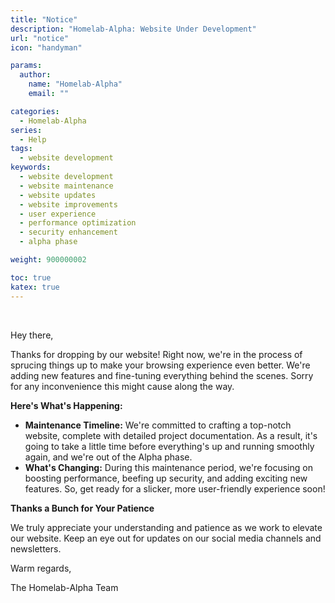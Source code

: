 ```yaml
---
title: "Notice"
description: "Homelab-Alpha: Website Under Development"
url: "notice"
icon: "handyman"

params:
  author:
    name: "Homelab-Alpha"
    email: ""

categories:
  - Homelab-Alpha
series:
  - Help
tags:
  - website development
keywords:
  - website development
  - website maintenance
  - website updates
  - website improvements
  - user experience
  - performance optimization
  - security enhancement
  - alpha phase

weight: 900000002

toc: true
katex: true
---
```


<br />

Hey there,

Thanks for dropping by our website! Right now, we're in the process of sprucing
things up to make your browsing experience even better. We're adding new
features and fine-tuning everything behind the scenes. Sorry for any
inconvenience this might cause along the way.

**Here's What's Happening:**

- **Maintenance Timeline:** We're committed to crafting a top-notch website,
  complete with detailed project documentation. As a result, it's going to take
  a little time before everything's up and running smoothly again, and we're out
  of the Alpha phase.
- **What's Changing:** During this maintenance period, we're focusing on
  boosting performance, beefing up security, and adding exciting new features.
  So, get ready for a slicker, more user-friendly experience soon!

**Thanks a Bunch for Your Patience**

We truly appreciate your understanding and patience as we work to elevate our
website. Keep an eye out for updates on our social media channels and
newsletters.

Warm regards,

The Homelab-Alpha Team
